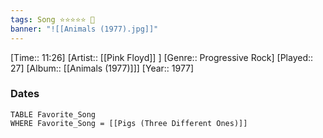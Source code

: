 ```yaml
---
tags: Song ⭐⭐⭐⭐⭐ 💛
banner: "![[Animals (1977).jpg]]"
---
```

[Time:: 11:26]
[Artist:: [[Pink Floyd]] ]
[Genre:: Progressive Rock]
[Played:: 27]
[Album:: [[Animals (1977)]]]
[Year:: 1977]
### Dates
````dataview
TABLE Favorite_Song
WHERE Favorite_Song = [[Pigs (Three Different Ones)]]
````
